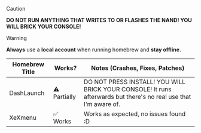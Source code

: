 > [!CAUTION]
> **DO NOT RUN ANYTHING THAT WRITES TO OR FLASHES THE NAND! YOU WILL BRICK YOUR CONSOLE!**

> [!WARNING]
> **Always** use a **local account** when running homebrew and **stay offline.**

| Homebrew Title | Works? | Notes (Crashes, Fixes, Patches) |
|----------------|--------------|--------------------------------------|
| DashLaunch | ⚠️ Partially | DO NOT PRESS INSTALL! YOU WILL BRICK YOUR CONSOLE! It runs afterwards but there's no real use that I'm aware of. |
| XeXmenu | ✅ Works | Works as expected, no issues found :D |
